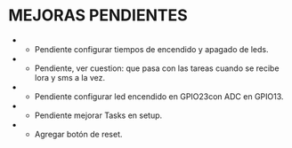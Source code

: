 # MEJORAS PENDIENTES
* * Pendiente configurar tiempos de encendido y apagado de leds.
* * Pendiente, ver cuestion: que pasa con las tareas cuando se recibe lora y sms a la vez.
* * Pendiente configurar led encendido en GPIO23con ADC en GPIO13.
* * Pendiente mejorar Tasks en setup.
* * Agregar botón de reset.